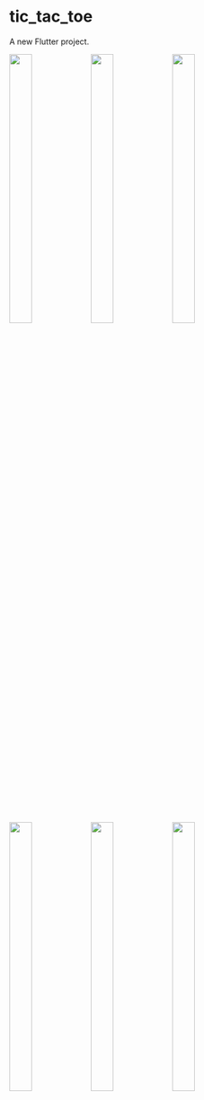 # tic_tac_toe

A new Flutter project.

<p>
      <img src="https://github.com/Krupaparmar30/tic_tac_toe/assets/149374671/672be301-9646-4ef6-b4dd-e78140bc47d5"width=28% height=35%>
      <img src="https://github.com/Krupaparmar30/tic_tac_toe/assets/149374671/b5def753-750e-47c7-af20-c064f13fcea2"width=28% height=35%>
      <img src="https://github.com/Krupaparmar30/tic_tac_toe/assets/149374671/d5d32f68-cffb-4fee-b285-dc664502a9f8"width=28% height=35%>
      <img src="https://github.com/Krupaparmar30/tic_tac_toe/assets/149374671/066a8309-0fb2-454b-bf96-1ec56cfdd419"width=28% height=35%>
      <img src="https://github.com/Krupaparmar30/tic_tac_toe/assets/149374671/c0bf2acc-342f-43ed-9af4-ee09547fd3d7"width=28% height=35%>
      <img src="https://github.com/Krupaparmar30/tic_tac_toe/assets/149374671/dbb6d246-9c0f-46c6-ae2d-2eb1a26bea19"width=28% height=35%>

</p>
